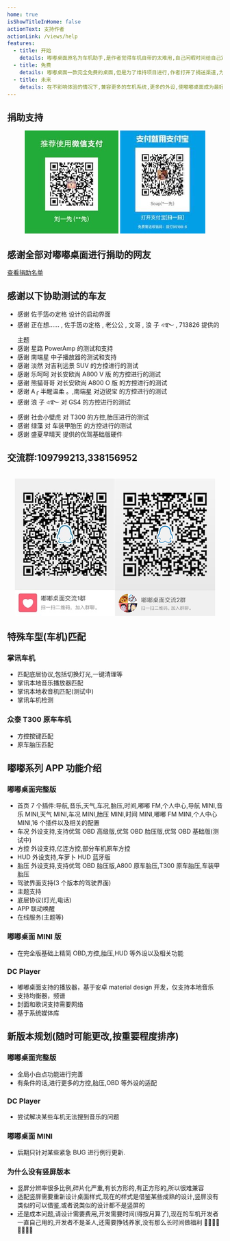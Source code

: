 ```yaml
---
home: true
isShowTitleInHome: false
actionText: 支持作者
actionLink: /views/help
features:
  - title: 开始
    details: 嘟嘟桌面原名为车机助手,是作者觉得车机自带的太难用,自己闲暇时间给自己定制(划重点)的车机桌面
  - title: 免费
    details: 嘟嘟桌面一款完全免费的桌面,但是为了维持项目进行,作者打开了捐送渠道,为了更好的分摊一下运营成本
  - title: 未来
    details: 在不影响体验的情况下,兼容更多的车机系统,更多的外设,使嘟嘟桌面成为最好用的车机桌面
---
```


## 捐助支持

<div align=center><img src="./img/juanzhu.jpg"/> <img src="./img/juanzhu2.jpeg"/></div>

## 感谢全部对嘟嘟桌面进行捐助的网友

[查看捐助名单](/views/other/捐送名单)

## 感谢以下协助测试的车友

- 感谢 佐手笾の定格 设计的启动界面
- 感谢 正在想...... , 佐手笾の定格 , 老公公 , 文哥 , 浪 子 এ࿐ , 713826 提供的主题
- 感谢 星路 PowerAmp 的测试和支持
- 感谢 南端星 中子播放器的测试和支持
- 感谢 淡然 对吉利远景 SUV 的方控进行的测试
- 感谢 乐呵呵 对长安欧尚 A800 V 版 的方控进行的测试
- 感谢 熊猫哥哥 对长安欧尚 A800 O 版 的方控进行的测试
- 感谢 A╭ 半醒温柔 。,南端星 对迈锐宝 的方控进行的测试
- 感谢 浪 子 এ࿐ 对 GS4 的方控进行的测试
- 感谢 社会小壁虎 对 T300 的方控,胎压进行的测试
- 感谢 绿藻 对 车装甲胎压 的方控进行的测试
- 感谢 盛夏早晴天 提供的优驾基础版硬件

## 交流群:109799213,338156952

<br/>
<div align=center><img src="./img/qunqcode.jpg"/><img src="./img/qunqcode2.png"/></div>

## 特殊车型(车机)匹配

### 掌讯车机

- 匹配底层协议,包括切换灯光,一键清理等
- 掌讯本地音乐播放器匹配
- 掌讯本地收音机匹配(测试中)
- 掌讯车机检测

### 众泰 T300 原车车机

- 方控按键匹配
- 原车胎压匹配

## 嘟嘟系列 APP 功能介绍

### 嘟嘟桌面完整版

- 首页 7 个插件:导航,音乐,天气,车况,胎压,时间,嘟嘟 FM,个人中心,导航 MINI,音乐 MINI,天气 MINI,车况 MINI,胎压 MINI,时间 MINI,嘟嘟 FM MINI,个人中心 MINI,16 个插件以及相关的配置
- 车况 外设支持,支持优驾 OBD 高级版,优驾 OBD 胎压版,优驾 OBD 基础版(测试中)
- 方控 外设支持,亿连方控,部分车机原车方控
- HUD 外设支持,车萝卜 HUD 蓝牙版
- 胎压 外设支持,支持优驾 OBD 胎压版,A800 原车胎压,T300 原车胎压,车装甲胎压
- 驾驶界面支持(3 个版本的驾驶界面)
- 主题支持
- 底层协议(灯光,电话)
- APP 联动唤醒
- 在线服务(主题等)

### 嘟嘟桌面 MINI 版

- 在完全版基础上精简 OBD,方控,胎压,HUD 等外设以及相关功能

### DC Player

- 嘟嘟桌面支持的播放器，基于安卓 material design 开发，仅支持本地音乐
- 支持均衡器，频谱
- 封面和歌词支持需要网络
- 基于系统媒体库

## 新版本规划(随时可能更改,按重要程度排序)

### 嘟嘟桌面完整版

- 全局小白点功能进行完善
- 有条件的话,进行更多的方控,胎压,OBD 等外设的适配

### DC Player

- 尝试解决某些车机无法搜到音乐的问题

### 嘟嘟桌面 MINI

- 后期只针对某些紧急 BUG 进行例行更新.

### 为什么没有竖屏版本

- 竖屏分辨率很多比例,碎片化严重,有长方形的,有正方形的,所以很难兼容
- 适配竖屏需要重新设计桌面样式,现在的样式是借鉴某些成熟的设计,竖屏没有类似的可以借鉴,或者说类似的设计都不是竖屏的
- 还是成本问题,请设计需要费用,开发需要时间(得按月算了),现在的车机开发者一直自己用的,开发者不是圣人,还需要挣钱养家,没有那么长时间做福利 🤣🤣🤣🤣🤣🤣🤣🤣
